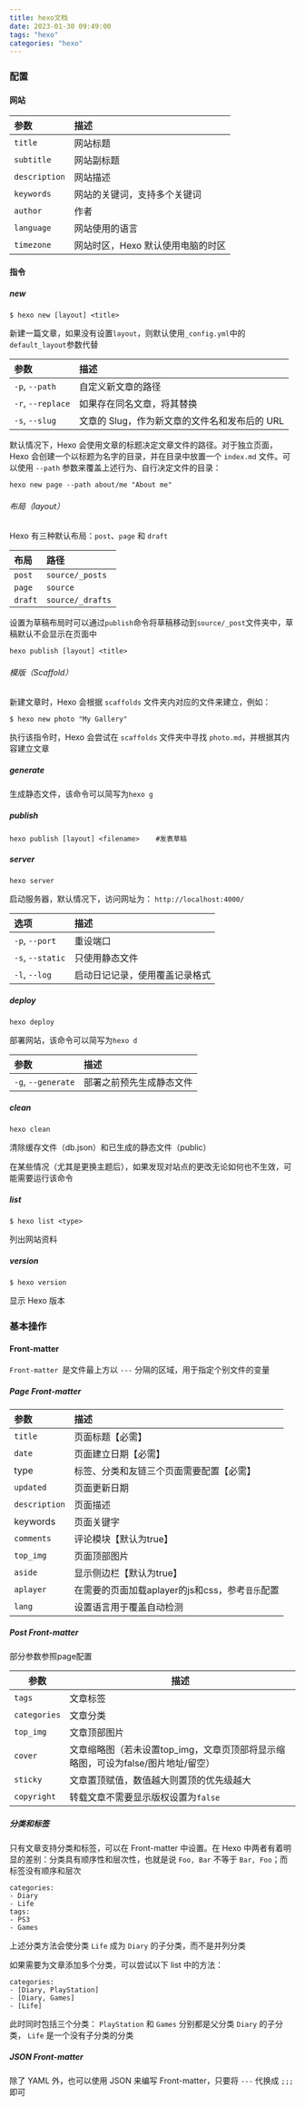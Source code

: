 ```yaml
---
title: hexo文档
date: 2023-01-30 09:49:00
tags: "hexo"
categories: "hexo"
---
```


### 配置

#### 网站

| 参数          | 描述                              |
| :------------ | :-------------------------------- |
| `title`       | 网站标题                          |
| `subtitle`    | 网站副标题                        |
| `description` | 网站描述                          |
| `keywords`    | 网站的关键词，支持多个关键词      |
| `author`      | 作者                              |
| `language`    | 网站使用的语言                    |
| `timezone`    | 网站时区，Hexo 默认使用电脑的时区 |

#### 指令

##### new

```
$ hexo new [layout] <title>
```

新建一篇文章，如果没有设置`layout`，则默认使用`_config.yml`中的`default_layout`参数代替

| 参数              | 描述                                          |
| :---------------- | :-------------------------------------------- |
| `-p`, `--path`    | 自定义新文章的路径                            |
| `-r`, `--replace` | 如果存在同名文章，将其替换                    |
| `-s`, `--slug`    | 文章的 Slug，作为新文章的文件名和发布后的 URL |

默认情况下，Hexo 会使用文章的标题决定文章文件的路径。对于独立页面，Hexo 会创建一个以标题为名字的目录，并在目录中放置一个 `index.md` 文件。可以使用 `--path` 参数来覆盖上述行为、自行决定文件的目录：

```
hexo new page --path about/me "About me"
```

###### 布局（layout）

Hexo 有三种默认布局：`post`、`page` 和 `draft`

| 布局    | 路径             |
| :------ | :--------------- |
| `post`  | `source/_posts`  |
| `page`  | `source`         |
| `draft` | `source/_drafts` |

设置为草稿布局时可以通过`publish`命令将草稿移动到`source/_post`文件夹中，草稿默认不会显示在页面中

```
hexo publish [layout] <title>
```

###### 模版（Scaffold）

新建文章时，Hexo 会根据 `scaffolds` 文件夹内对应的文件来建立，例如：

```
$ hexo new photo "My Gallery"
```

执行该指令时，Hexo 会尝试在 `scaffolds` 文件夹中寻找 `photo.md`，并根据其内容建立文章

##### generate

生成静态文件，该命令可以简写为`hexo g`

##### publish

```
hexo publish [layout] <filename>	#发表草稿
```

##### server

```
hexo server
```

启动服务器，默认情况下，访问网址为： `http://localhost:4000/`

| 选项             | 描述                           |
| :--------------- | :----------------------------- |
| `-p`, `--port`   | 重设端口                       |
| `-s`, `--static` | 只使用静态文件                 |
| `-l`, `--log`    | 启动日记记录，使用覆盖记录格式 |

##### deploy

```
hexo deploy
```

部署网站，该命令可以简写为`hexo d`

| 参数               | 描述                     |
| :----------------- | :----------------------- |
| `-g`, `--generate` | 部署之前预先生成静态文件 |

##### clean

```
hexo clean
```

清除缓存文件（db.json）和已生成的静态文件（public）

在某些情况（尤其是更换主题后），如果发现对站点的更改无论如何也不生效，可能需要运行该命令

##### list

```
$ hexo list <type>
```

列出网站资料

##### version

```
$ hexo version
```

显示 Hexo 版本

### 基本操作

#### Front-matter

`Front-matter `是文件最上方以 `---` 分隔的区域，用于指定个别文件的变量

##### Page Front-matter

| 参数          | 描述                                             |
| :------------ | :----------------------------------------------- |
| `title`       | 页面标题【必需】                                 |
| `date`        | 页面建立日期【必需】                             |
| type          | 标签、分类和友链三个页面需要配置【必需】         |
| `updated`     | 页面更新日期                                     |
| `description` | 页面描述                                         |
| keywords      | 页面关键字                                       |
| `comments`    | 评论模块【默认为true】                           |
| `top_img`     | 页面顶部图片                                     |
| `aside`       | 显示侧边栏【默认为true】                         |
| `aplayer`     | 在需要的页面加载aplayer的js和css，参考`音乐`配置 |
| `lang`        | 设置语言用于覆盖自动检测                         |

##### Post Front-matter

部分参数参照page配置

| 参数         | 描述                                                         |
| ------------ | ------------------------------------------------------------ |
| `tags`       | 文章标签                                                     |
| `categories` | 文章分类                                                     |
| `top_img`    | 文章顶部图片                                                 |
| `cover`      | 文章缩略图（若未设置top_img，文章页顶部将显示缩略图，可设为false/图片地址/留空） |
| `sticky`     | 文章置顶赋值，数值越大则置顶的优先级越大                     |
| `copyright`  | 转载文章不需要显示版权设置为`false`                          |

##### 分类和标签

只有文章支持分类和标签，可以在 Front-matter 中设置。在 Hexo 中两者有着明显的差别：分类具有顺序性和层次性，也就是说 `Foo, Bar` 不等于 `Bar, Foo`；而标签没有顺序和层次

```
categories:
- Diary
- Life
tags:
- PS3
- Games
```

上述分类方法会使分类 `Life` 成为 `Diary` 的子分类，而不是并列分类

如果需要为文章添加多个分类，可以尝试以下 list 中的方法：

```
categories:
- [Diary, PlayStation]
- [Diary, Games]
- [Life]
```

此时同时包括三个分类： `PlayStation` 和 `Games` 分别都是父分类 `Diary` 的子分类， `Life` 是一个没有子分类的分类

##### JSON Front-matter

除了 YAML 外，也可以使用 JSON 来编写 Front-matter，只要将 `---` 代换成 `;;;` 即可

